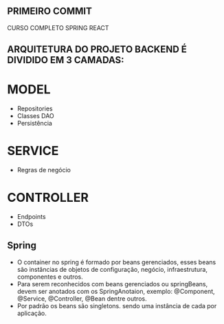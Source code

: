 ## PRIMEIRO COMMIT 

CURSO COMPLETO SPRING REACT

## ARQUITETURA DO PROJETO BACKEND É DIVIDIDO EM 3 CAMADAS:
# MODEL
* Repositories
* Classes DAO
* Persistência 
# SERVICE
* Regras de negócio
# CONTROLLER
* Endpoints
* DTOs

## Spring
* O container no spring é formado por beans gerenciados, esses beans são instâncias de objetos de configuração, negócio, infraestrutura, componentes e outros.
* Para serem reconhecidos com beans gerenciados ou springBeans, devem ser anotados com os SpringAnotaion, exemplo: @Component, @Service, @Controller, @Bean dentre outros.
* Por padrão os beans são singletons. sendo uma instância de cada por aplicação.
